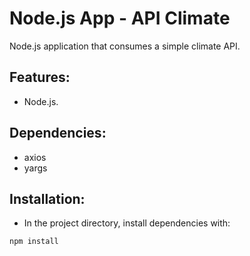 # Node.js App - API Climate

Node.js application that consumes a simple climate API.


## Features:

* Node.js.


## Dependencies:

* axios
* yargs


## Installation:

* In the project directory, install dependencies with:

```
npm install
```
